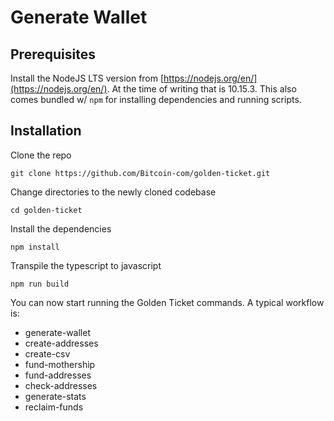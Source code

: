 # Generate Wallet

## Prerequisites

Install the NodeJS LTS version from [https://nodejs.org/en/](https://nodejs.org/en/). At the time of writing that is 10.15.3. This also comes bundled w/ `npm` for installing dependencies and running scripts.

## Installation

Clone the repo

```
git clone https://github.com/Bitcoin-com/golden-ticket.git
```

Change directories to the newly cloned codebase

```
cd golden-ticket
```

Install the dependencies

```
npm install
```

Transpile the typescript to javascript

```
npm run build
```

You can now start running the Golden Ticket commands. A typical workflow is:

- generate-wallet
- create-addresses
- create-csv
- fund-mothership
- fund-addresses
- check-addresses
- generate-stats
- reclaim-funds
